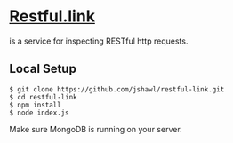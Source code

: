 # [Restful.link](http://restful.link/)

is a service for inspecting RESTful http requests.

## Local Setup

    $ git clone https://github.com/jshawl/restful-link.git
    $ cd restful-link
    $ npm install
    $ node index.js

Make sure MongoDB is running on your server.